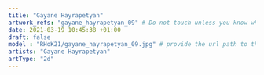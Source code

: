 ```yaml
---
title: "Gayane Hayrapetyan"
artwork_refs: "gayane_hayrapetyan_09" # Do not touch unless you know what you are doing
date: 2021-03-19 10:45:38 +01:00
draft: false
model : "RHoK21/gayane_hayrapetyan_09.jpg" # provide the url path to the model
artists: "Gayane Hayrapetyan"
artType: "2d"
---
```

